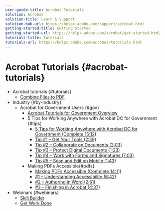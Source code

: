 ```yaml
---
user-guide-title: Acrobat Tutorials
solution: Acrobat
solution-title: Learn & Support
solution-hub-url: https://helpx.adobe.com/support/acrobat.html
getting-started-title: Getting Started
getting-started-url: https://helpx.adobe.com/acrobat/get-started.html
tutorials-title: Tutorials
tutorials-url: https://helpx.adobe.com/acrobat/tutorials.html
---
```


# Acrobat Tutorials {#acrobat-tutorials}

+ Acrobat tutorials {#tutorials}
  + [Combine Files to PDF](combine-to-pdf.md)
+ Industry {#by-industry}
  + Acrobat for Government Users {#gov}
    + [Acrobat Tutorials for Government Overview](gov/gov-overview.md)
    + 5 Tips for Working Anywhere with Acrobat DC for Government {#tips}
      + [5 Tips for Working Anywhere with Acrobat DC for Government (Complete 15:12)](gov/5-tips-for-working-anywhere-with-acrobat-dc-for-government.md) 
      + [Tip #1 – Get Your Tools (2:59)](gov/get-your-tools.md)
      + [Tip #2 – Collaborate on Documents (2:03)](gov/collaborate-on-documents.md)
      + [Tip #3 – Protect Digital Documents (1:23)](gov/protect-digital-documents.md)
      + [Tip #4 – Work with Forms and Signatures (7:03)](gov/work-with-forms-and-signatures.md)
      + [Tip #5 – Scan and Edit on Mobile (1:43)](gov/scan-and-edit-on-mobile.md)
    + Making PDFs Accessible{#pdfs}
      + [Making PDFs Accessible (Complete 14:11)](gov/making-pdfs-accessible.md)
      + [#1 – Understanding Accessibility (6:42)](gov/understanding-accessibility.md)
      + [#2 – Authoring in Word (2:51)](gov/authoring-in-word.md)
      + [#3 – Finishing in Acrobat (4:37)](gov/finishing-in-acrobat.md)
+ Webinars {#webinars}
  + [Skill Builder](skill-builder.md)
  + [Get Work Done](get-work-done.md)